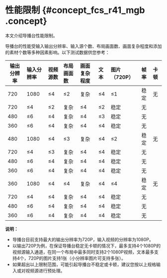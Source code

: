 # 性能限制 {#concept_fcs_r41_mgb .concept}

本文介绍导播台性能限制。

导播台的性能受输入输出分辨率、输入源个数、布局画面数、画面复杂程度和添加的素材个数等多种因素影响。以下测试数据供您参考：

|输出分辨率|输入分辨率|视频源数|布局画面数|画面复杂程度|文本|图片（720P）|帧率|卡顿|
|-----|:----|:---|:----|:-----|:-|:-------|:-|:-|
|720|1080|≤4|≤2|复杂|≤4|≤1|稳定|无|
|720|≤4|≤2|复杂|≤4|≤2|稳定|无|
|480|≤6|≤4|复杂|≤4|≤3|稳定|无|
|360|≤6|≤4|复杂|≤4|≤4|稳定|无|
|480|1080|≤4|≤3|复杂|≤4|≤2|稳定|无|
|720|≤4|≤3|复杂|≤4|≤4|稳定|无|
|480|≤6|≤4|复杂|≤4|≤4|稳定|无|
|360|≤6|≤4|复杂|≤4|≤4|稳定|无|
|360|1080|≤4|≤4|复杂|≤4|≤4|稳定|无|
|720|≤4|≤4|复杂|≤4|≤4|稳定|无|
|480|≤6|≤4|复杂|≤4|≤4|稳定|无|
|360|≤6|≤4|复杂|≤4|≤4|稳定|无|

**说明：** 

-   导播台目前支持最大的输出分辨率为720P，输入视频的分辨率为1080P。
-   以输出720P为例，在保证导播台稳定无卡顿的情况下，最多支持4个1080P的视频源输入通道，在同一个布局中最多同时支持2个1080P视频，文本最多支持4个，720P的图片支持1张（小分辨率图片可支持多张）。
-   如果超出以上限制范围，可能引起导播台不稳定或卡顿，建议您按以上规格输入或对视频源进行预处理。

